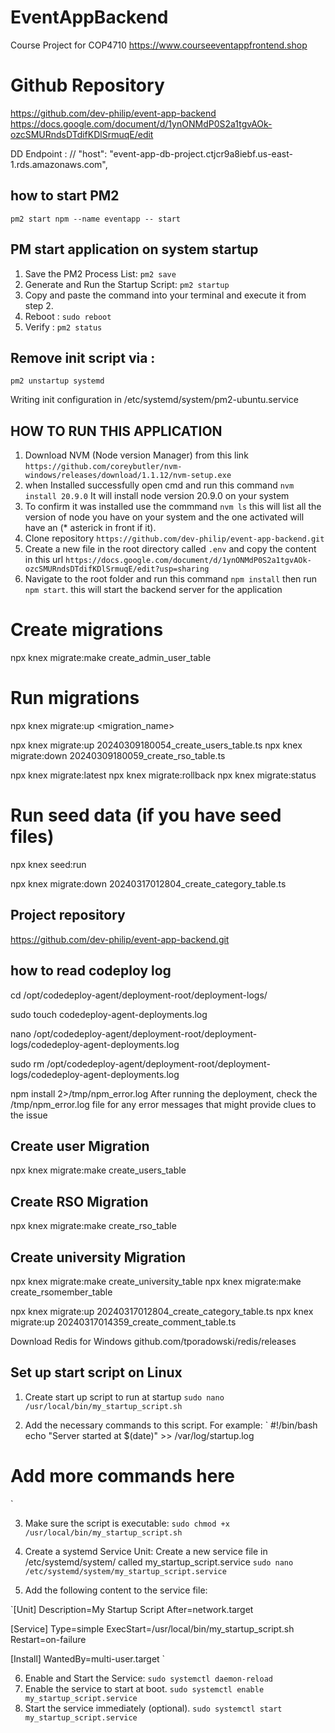 # EventAppBackend

Course Project for COP4710
https://www.courseeventappfrontend.shop

# Github Repository

https://github.com/dev-philip/event-app-backend
https://docs.google.com/document/d/1ynONMdP0S2a1tgvAOk-ozcSMURndsDTdifKDlSrmuqE/edit

DD Endpoint : // "host": "event-app-db-project.ctjcr9a8iebf.us-east-1.rds.amazonaws.com",

## how to start PM2

`pm2 start npm --name eventapp -- start`

## PM start application on system startup

1. Save the PM2 Process List: `pm2 save`
2. Generate and Run the Startup Script: `pm2 startup`
3. Copy and paste the command into your terminal and execute it from step 2.
4. Reboot : `sudo reboot`
5. Verify : `pm2 status`

## Remove init script via :

`pm2 unstartup systemd`

Writing init configuration in /etc/systemd/system/pm2-ubuntu.service

## HOW TO RUN THIS APPLICATION

1. Download NVM (Node version Manager) from this link `https://github.com/coreybutler/nvm-windows/releases/download/1.1.12/nvm-setup.exe`
2. when Installed successfully open cmd and run this command `nvm install 20.9.0` It will install node version 20.9.0 on your system
3. To confirm it was installed use the commmand `nvm ls` this will list all the version of node you have on your system and the one activated will have an (\* asterick in front if it).
4. Clone repository `https://github.com/dev-philip/event-app-backend.git`
5. Create a new file in the root directory called `.env` and copy the content in this url `https://docs.google.com/document/d/1ynONMdP0S2a1tgvAOk-ozcSMURndsDTdifKDlSrmuqE/edit?usp=sharing`
6. Navigate to the root folder and run this command `npm install` then run `npm start`. this will start the backend server for the application

# Create migrations

npx knex migrate:make create_admin_user_table

# Run migrations

npx knex migrate:up <migration_name>

npx knex migrate:up 20240309180054_create_users_table.ts
npx knex migrate:down 20240309180059_create_rso_table.ts

npx knex migrate:latest
npx knex migrate:rollback
npx knex migrate:status

# Run seed data (if you have seed files)

npx knex seed:run

npx knex migrate:down 20240317012804_create_category_table.ts

## Project repository

https://github.com/dev-philip/event-app-backend.git

## how to read codeploy log

cd /opt/codedeploy-agent/deployment-root/deployment-logs/

sudo touch codedeploy-agent-deployments.log

nano /opt/codedeploy-agent/deployment-root/deployment-logs/codedeploy-agent-deployments.log

sudo rm /opt/codedeploy-agent/deployment-root/deployment-logs/codedeploy-agent-deployments.log

npm install 2>/tmp/npm_error.log
After running the deployment, check the /tmp/npm_error.log file for any error messages that might provide clues to the issue

## Create user Migration

npx knex migrate:make create_users_table

## Create RSO Migration

npx knex migrate:make create_rso_table

## Create university Migration

npx knex migrate:make create_university_table
npx knex migrate:make create_rsomember_table

npx knex migrate:up 20240317012804_create_category_table.ts
npx knex migrate:up 20240317014359_create_comment_table.ts

Download Redis for Windows
github.com/tporadowski/redis/releases

## Set up start script on Linux

1. Create start up script to run at startup
   `sudo nano /usr/local/bin/my_startup_script.sh`

2. Add the necessary commands to this script. For example:
   `
   #!/bin/bash
   echo "Server started at $(date)" >> /var/log/startup.log

# Add more commands here

`

3. Make sure the script is executable:
   `sudo chmod +x /usr/local/bin/my_startup_script.sh`

4. Create a systemd Service Unit: Create a new service file in /etc/systemd/system/ called my_startup_script.service
   `sudo nano /etc/systemd/system/my_startup_script.service`

5. Add the following content to the service file:

`[Unit]
Description=My Startup Script
After=network.target

[Service]
Type=simple
ExecStart=/usr/local/bin/my_startup_script.sh
Restart=on-failure

[Install]
WantedBy=multi-user.target
`

6. Enable and Start the Service:
   `sudo systemctl daemon-reload`
7. Enable the service to start at boot.
   `sudo systemctl enable my_startup_script.service`
8. Start the service immediately (optional).
   `sudo systemctl start my_startup_script.service`
